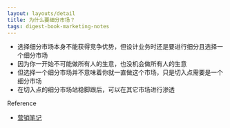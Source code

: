 ```yaml
---
layout: layouts/detail
title: 为什么要细分市场？
tags: digest-book-marketing-notes
---
```

- 选择细分市场本身不能获得竞争优势，但设计业务时还是要进行细分且选择一个细分市场
- 因为你一开始不可能做所有人的生意，也没机会做所有人的生意
- 但选择一个细分市场并不意味着你就一直做这个市场，只是切入点需要是一个细分市场
- 在切入点的细分市场站稳脚跟后，可以在其它市场进行渗透

Reference
- [营销笔记](https://yd.qq.com/web/bookDetail/0fd322c0813ab705bg019599)
